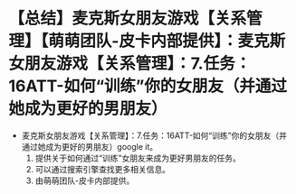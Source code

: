 # 【总结】麦克斯女朋友游戏【关系管理】【萌萌团队-皮卡内部提供】：麦克斯女朋友游戏【关系管理】：7.任务：16ATT-如何“训练”你的女朋友（并通过她成为更好的男朋友）

-   麦克斯女朋友游戏【关系管理】：7.任务：16ATT-如何“训练”你的女朋友（并通过她成为更好的男朋友）google it。
    1.  提供关于如何通过“训练”女朋友来成为更好男朋友的任务。
    2.  可以通过搜索引擎查找更多相关信息。
    3.  由萌萌团队-皮卡内部提供。